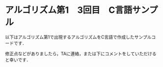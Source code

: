 # アルゴリズム第1　3回目　C言語サンプル　

以下はアルゴリズム第1で出現するアルゴリズムをC言語で作成したサンプルコードです．

修正点などがありましたら，TAに連絡，または下にコメントをしていただけると幸いです．
